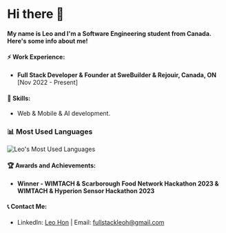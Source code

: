 # Hi there 👋

#### My name is Leo and I'm a Software Engineering student from Canada. Here's some info about me!

#### ⚡ Work Experience:
- **Full Stack Developer & Founder at SweBuilder & Rejouir, Canada, ON** [Nov 2022 - Present]

#### 🌱 Skills:
- Web & Mobile & AI development.

### 📊 Most Used Languages
![Leo's Most Used Languages](https://github-readme-stats.vercel.app/api/top-langs/?username=[leohonlmc]&layout=compact)

#### 🏆 Awards and Achievements:
- **Winner - WIMTACH & Scarborough Food Network Hackathon 2023 & WIMTACH & Hyperion Sensor Hackathon 2023**

#### 📞 Contact Me:
- LinkedIn: [Leo Hon](https://www.linkedin.com/in/hon-leo-aa12881b2/) | Email: fullstackleoh@gmail.com

